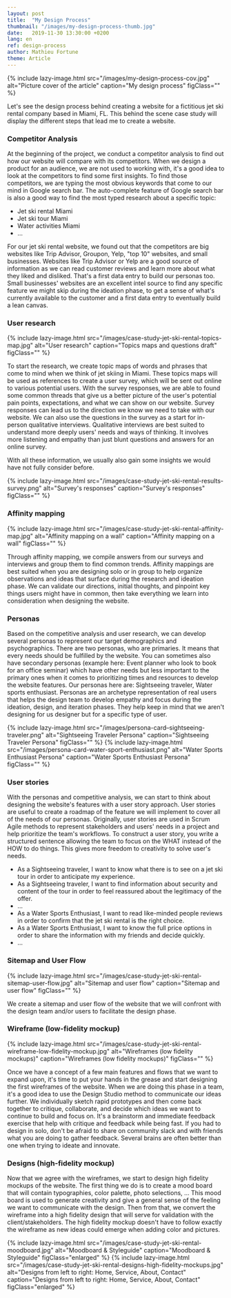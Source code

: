 ```yaml
---
layout: post
title:  "My Design Process"
thumbnail: "/images/my-design-process-thumb.jpg"
date:   2019-11-30 13:30:00 +0200
lang: en
ref: design-process
author: Mathieu Fortune
theme: Article
---
```


{% include lazy-image.html src="/images/my-design-process-cov.jpg" alt="Picture cover of the article" caption="My design process" figClass="" %}

Let's see the design process behind creating a website for a fictitious jet ski rental company based in Miami, FL. This behind the scene case study will display the different steps that lead me to create a website.

### Competitor Analysis

At the beginning of the project, we conduct a competitor analysis to find out how our website will compare with its competitors. When we design a product for an audience, we are not used to working with, it's a good idea to look at the competitors to find some first insights.
To find those competitors, we are typing the most obvious keywords that come to our mind in Google search bar. The auto-complete feature of Google search bar is also a good way to find the most typed research about a specific topic:

- Jet ski rental Miami
- Jet ski tour Miami
- Water activities Miami
- …

For our jet ski rental website, we found out that the competitors are big websites like Trip Advisor, Groupon, Yelp, "top 10" websites, and small businesses.
Websites like Trip Advisor or Yelp are a good source of information as we can read customer reviews and learn more about what they liked and disliked. That's a first data entry to build our personas too.
Small businesses' websites are an excellent intel source to find any specific feature we might skip during the ideation phase, to get a sense of what's currently available to the customer and a first data entry to eventually build a lean canvas.

### User research

{% include lazy-image.html src="/images/case-study-jet-ski-rental-topics-map.jpg" alt="User research" caption="Topics maps and questions draft" figClass="" %}

To start the research, we create topic maps of words and phrases that come to mind when we think of jet skiing in Miami. These topics maps will be used as references to create a user survey, which will be sent out online to various potential users.
With the survey responses, we are able to found some common threads that give us a better picture of the user's potential pain points, expectations, and what we can show on our website.
Survey responses can lead us to the direction we know we need to take with our website.
We can also use the questions in the survey as a start for in-person qualitative interviews. 
Qualitative interviews are best suited to understand more deeply users' needs and ways of thinking. It involves more listening and empathy than just blunt questions and answers for an online survey.

With all these information, we usually also gain some insights we would have not fully consider before.

{% include lazy-image.html src="/images/case-study-jet-ski-rental-results-survey.png" alt="Survey's responses" caption="Survey's responses" figClass="" %}

### Affinity mapping

{% include lazy-image.html src="/images/case-study-jet-ski-rental-affinity-map.jpg" alt="Affinity mapping on a wall" caption="Affinity mapping on a wall" figClass="" %}

Through affinity mapping, we compile answers from our surveys and interviews and group them to find common trends. 
Affinity mappings are best suited when you are designing solo or in group to help organize observations and ideas that surface during the research and ideation phase.
We can validate our directions, initial thoughts, and pinpoint key things users might have in common, then take everything we learn into consideration when designing the website.

### Personas

Based on the competitive analysis and user research, we can develop several personas to represent our target demographics and psychographics. 
There are two personas, who are primaries. It means that every needs should be fulfilled by the website. You can sometimes also have secondary personas (example here: Event planner who look to book for an office seminar) which have other needs but less important to the primary ones when it comes to prioritizing times and resources to develop the website features. 
Our personas here are: Sightseeing traveler, Water sports enthusiast.
Personas are an archetype representation of real users that helps the design team to develop empathy and focus during the ideation, design, and iteration phases. They help keep in mind that we aren't designing for us designer but for a specific type of user.

{% include lazy-image.html src="/images/persona-card–sightseeing-traveler.png" alt="Sightseeing Traveler Persona" caption="Sightseeing Traveler Persona" figClass="" %}
{% include lazy-image.html src="/images/persona-card-water-sport-enthusiast.png" alt="Water Sports Enthusiast Persona" caption="Water Sports Enthusiast Persona" figClass="" %}


### User stories

With the personas and competitive analysis, we can start to think about designing the website's features with a user story approach.
User stories are useful to create a roadmap of the feature we will implement to cover all of the needs of our personas. Originally, user stories are used in Scrum Agile methods to represent stakeholders and users' needs in a project and help prioritize the team's workflows.
To construct a user story, you write a structured sentence allowing the team to focus on the WHAT instead of the HOW to do things. This gives more freedom to creativity to solve user's needs.

- As a Sightseeing traveler, I want to know what there is to see on a jet ski tour in order to anticipate my experience.
- As a Sightseeing traveler, I want to find information about security and content of the tour in order to feel reassured about the legitimacy of the offer.
- …
- As a Water Sports Enthusiast, I want to read like-minded people reviews in order to confirm that the jet ski rental is the right choice.
- As a Water Sports Enthusiast, I want to know the full price options in order to share the information with my friends and decide quickly.
- …

### Sitemap and User Flow

{% include lazy-image.html src="/images/case-study-jet-ski-rental-sitemap-user-flow.jpg" alt="Sitemap and user flow" caption="Sitemap and user flow" figClass="" %}

We create a sitemap and user flow of the website that we will confront with the design team and/or users to facilitate the design phase.

### Wireframe (low-fidelity mockup)

{% include lazy-image.html src="/images/case-study-jet-ski-rental-wireframe-low-fidelity-mockup.jpg" alt="Wireframes (low fidelity mockups)" caption="Wireframes (low fidelity mockups)" figClass="" %}

Once we have a concept of a few main features and flows that we want to expand upon, it's time to put your hands in the grease and start designing the first wireframes of the website.
When we are doing this phase in a team, it's a good idea to use the Design Studio method to communicate our ideas further. We individually sketch rapid prototypes and then come back together to critique, collaborate, and decide which ideas we want to continue to build and focus on. It's a brainstorm and immediate feedback exercise that help with critique and feedback while being fast. If you had to design in solo, don't be afraid to share on community slack and with friends what you are doing to gather feedback. Several brains are often better than one when trying to ideate and innovate.

### Designs (high-fidelity mockup)

Now that we agree with the wireframes, we start to design high fidelity mockups of the website. The first thing we do is to create a mood board that will contain typographies, color palette, photo selections, … This mood board is used to generate creativity and give a general sense of the feeling we want to communicate with the design. Then from that, we convert the wireframe into a high fidelity design that will serve for validation with the client/stakeholders. The high fidelity mockup doesn't have to follow exactly the wireframe as new ideas could emerge when adding color and pictures.

{% include lazy-image.html src="/images/case-study-jet-ski-rental-moodboard.jpg" alt="Moodboard & Styleguide" caption="Moodboard & Styleguide" figClass="enlarged" %}
{% include lazy-image.html src="/images/case-study-jet-ski-rental-designs-high-fidelity-mockups.jpg" alt="Designs from left to right: Home, Service, About, Contact" caption="Designs from left to right: Home, Service, About, Contact" figClass="enlarged" %}
